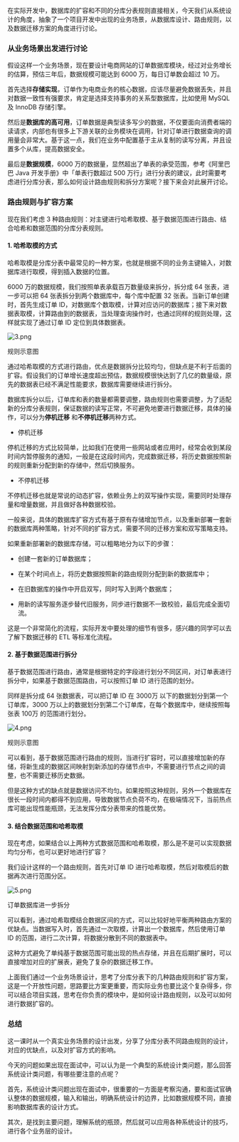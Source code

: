 在实际开发中，数据库的扩容和不同的分库分表规则直接相关，今天我们从系统设计的角度，抽象了一个项目开发中出现的业务场景，从数据库设计、路由规则，以及数据迁移方案的角度进行讨论。

### 从业务场景出发进行讨论

假设这样一个业务场景，现在要设计电商网站的订单数据库模块，经过对业务增长的估算，预估三年后，数据规模可能达到 6000 万，每日订单数会超过 10 万。

首先选择**存储实现**，订单作为电商业务的核心数据，应该尽量避免数据丢失，并且对数据一致性有强要求，肯定是选择支持事务的关系型数据库，比如使用 MySQL 及 InnoDB 存储引擎。

然后是**数据库的高可用**，订单数据是典型读多写少的数据，不仅要面向消费者端的读请求，内部也有很多上下游关联的业务模块在调用，针对订单进行数据查询的调用量会非常大。基于这一点，我们在业务中配置基于主从复制的读写分离，并且设置多个从库，提高数据安全。

最后是**数据规模**，6000 万的数据量，显然超出了单表的承受范围，参考《阿里巴巴 Java 开发手册》中「单表行数超过 500 万行」进行分表的建议，此时需要考虑进行分库分表，那么如何设计路由规则和拆分方案呢？接下来会对此展开讨论。

### 路由规则与扩容方案

现在我们考虑 3 种路由规则：对主键进行哈希取模、基于数据范围进行路由、结合哈希和数据范围的分库分表规则。

#### 1. 哈希取模的方式

哈希取模是分库分表中最常见的一种方案，也就是根据不同的业务主键输入，对数据库进行取模，得到插入数据的位置。

6000 万的数据规模，我们按照单表承载百万数量级来拆分，拆分成 64 张表，进一步可以把 64 张表拆分到两个数据库中，每个库中配置 32 张表。当新订单创建时，首先生成订单 ID，对数据库个数取模，计算对应访问的数据库；接下来对数据表取模，计算路由到的数据表，当处理查询操作时，也通过同样的规则处理，这样就实现了通过订单 ID 定位到具体数据表。

<Image alt="3.png" src="https://s0.lgstatic.com/i/image/M00/26/60/CgqCHl7x0eOAWkmIAACs_WhYNh0680.png"/>  

规则示意图

通过哈希取模的方式进行路由，优点是数据拆分比较均匀，但缺点是不利于后面的扩容。假设我们的订单增长速度超出预估，数据规模很快达到了几亿的数量级，原先的数据表已经不满足性能要求，数据库需要继续进行拆分。

数据库拆分以后，订单库和表的数量都需要调整，路由规则也需要调整，为了适配新的分库分表规则，保证数据的读写正常，不可避免地要进行数据迁移，具体的操作，可以分为**停机迁移** 和**不停机迁移**两种方式。

* 停机迁移

停机迁移的方式比较简单，比如我们在使用一些网站或者应用时，经常会收到某段时间内暂停服务的通知，一般是在这段时间内，完成数据迁移，将历史数据按照新的规则重新分配到新的存储中，然后切换服务。

* 不停机迁移

不停机迁移也就是常说的动态扩容，依赖业务上的双写操作实现，需要同时处理存量和增量数据，并且做好各种数据校验。

一般来说，具体的数据库扩容方式有基于原有存储增加节点，以及重新部署一套新的数据库两种策略，针对不同的扩容方式，需要不同的迁移方案和双写策略支持。

如果重新部署新的数据库存储，可以粗略地分为以下的步骤：

* 创建一套新的订单数据库；

* 在某个时间点上，将历史数据按照新的路由规则分配到新的数据库中；

* 在旧数据库的操作中开启双写，同时写入到两个数据库；

* 用新的读写服务逐步替代旧服务，同步进行数据不一致校验，最后完成全面切流。

这是一个非常简化的流程，实际开发中要处理的细节有很多，感兴趣的同学可以去了解下数据迁移的 ETL 等标准化流程。

#### 2. 基于数据范围进行拆分

基于数据范围进行路由，通常是根据特定的字段进行划分不同区间，对订单表进行拆分中，如果基于数据范围路由，可以按照订单 ID 进行范围的划分。

同样是拆分成 64 张数据表，可以把订单 ID 在 3000万 以下的数据划分到第一个订单库，3000 万以上的数据划分到第二个订单库，在每个数据库中，继续按照每张表 100万 的范围进行划分。

<Image alt="4.png" src="https://s0.lgstatic.com/i/image/M00/26/54/Ciqc1F7x0fSADRFMAACumaYaTOo201.png"/>  

规则示意图

可以看到，基于数据范围进行路由的规则，当进行扩容时，可以直接增加新的存储，将新生成的数据区间映射到新添加的存储节点中，不需要进行节点之间的调整，也不需要迁移历史数据。

但是这种方式的缺点就是数据访问不均匀。如果按照这种规则，另外一个数据库在很长一段时间内都得不到应用，导致数据节点负荷不均，在极端情况下，当前热点库可能出现性能瓶颈，无法发挥分库分表带来的性能优势。

#### 3. 结合数据范围和哈希取模

现在考虑，如果结合以上两种方式数据范围和哈希取模，那么是不是可以实现数据均匀分布，也可以更好地进行扩容？

我们设计这样的一个路由规则，首先对订单 ID 进行哈希取模，然后对取模后的数据再次进行范围分区。

<Image alt="5.png" src="https://s0.lgstatic.com/i/image/M00/26/60/CgqCHl7x0gGARLrYAAEBoh985X0406.png"/>  

订单数据库进一步拆分

可以看到，通过哈希取模结合数据区间的方式，可以比较好地平衡两种路由方案的优缺点。当数据写入时，首先通过一次取模，计算出一个数据库，然后使用订单 ID 的范围，进行二次计算，将数据分散到不同的数据表中。

这种方式避免了单纯基于数据范围可能出现的热点存储，并且在后期扩展时，可以直接增加对应的扩展表，避免了复杂的数据迁移工作。

上面我们通过一个业务场景设计，思考了分库分表下的几种路由规则和扩容方案，这是一个开放性问题，思路要比方案更重要，而实际业务也要比这个复杂得多，你可以结合项目实践，思考在你负责的模块中，是如何设计路由规则，以及可以如何进行数据扩容的。

### 总结

这一课时从一个真实业务场景的设计出发，分享了分库分表不同路由规则的设计，对应的优缺点，以及对扩容方式的影响。

今天的问题如果出现在面试中，可以认为是一个典型的系统设计类问题，那么回答系统设计类问题，有哪些要注意的点呢？

首先，系统设计类问题出现在面试中，很重要的一方面是考察沟通，要和面试官确认整体的数据规模，输入和输出，明确系统设计的边界，比如数据规模不同，直接影响数据库表的设计方式。

其次，是找到主要问题，理解系统的瓶颈，然后就可以应用各种系统设计的技巧，进行各个业务层的设计。
